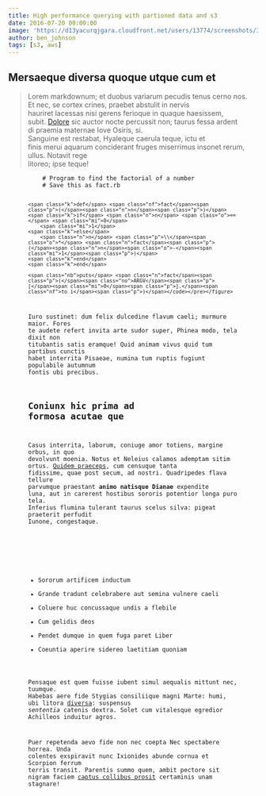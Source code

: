 ```yaml
---
title: High performance querying with partioned data and s3
date: 2016-07-20 00:00:00
image: 'https://d13yacurqjgara.cloudfront.net/users/13774/screenshots/3003711/projects.png'
author: ben_johnson
tags: [s3, aws]
---
```



## Mersaeque diversa quoque utque cum et

> Lorem markdownum; et duobus variarum pecudis tenus cerno nos.
> <br>Et nec, se cortex crines, praebet abstulit in nervis
> <br>hauriret lacessas nisi gerens ferioque in quaque haesissem,
> <br>subit. [Dolore](http://et-autem.net/stirpeille) sic auctor nocte percussit non; taurus fessa ardent
> <br>di praemia maternae Iove Osiris, si.
> <br>Sanguine est restabat, Hyaleque caerula teque, ictu et
> <br>finis merui aquarum conciderant fruges miserrimus insonet rerum, ullus. Notavit rege
> <br>litoreo; ipse teque!

<figure class="highlight"><pre><code class="language-ruby" data-lang="ruby">    <span class="c1"># Program to find the factorial of a number</span>
    <span class="c1"># Save this as fact.rb</span>

    <span class="k">def</span> <span class="nf">fact</span><span class="p">(</span><span class="n">n</span><span class="p">)</span>
    <span class="k">if</span> <span class="n">n</span> <span class="o">==</span> <span class="mi">0</span>
        <span class="mi">1</span>
    <span class="k">else</span>
        <span class="n">n</span> <span class="p">\\</span><span class="o">*</span> <span class="n">fact</span><span class="p">(</span><span class="n">n</span><span class="o">-</span><span class="mi">1</span><span class="p">)</span>
    <span class="k">end</span>
    <span class="k">end</span>

    <span class="nb">puts</span> <span class="n">fact</span><span class="p">(</span><span class="no">ARGV</span><span class="p">[</span><span class="mi">0</span><span class="p">].</span><span class="nf">to_i</span><span class="p">)</span></code></pre></figure>

Iuro sustinet: dum felix dulcedine flavum caeli; murmure maior. Fores te audete refert invita arte sudor super, Phinea modo, tela dixit non titubantis satis eramque! Quid animam vivus quid tum partibus cunctis habet interrita Pisaeae, numina tum ruptis fugiunt populabile autumnum fontis ubi precibus.

## Coniunx hic prima ad formosa acutae que

Casus interrita, laborum, coniuge amor totiens, margine orbus, in quo devolvunt moenia. Notus et Neleius calamos ademptam sitim ortus. [Quidem praeceps](http://vocoin.com/nos), cum censuque tanta fidissime, quae post secum, ad nostri. Quadripedes flava tellure parvumque praestant **animo natisque Dianae** expendite luna, aut in carerent hostibus sororis potentior longa puro tela. Inferius flumina tulerant taurus scelus silva: pigeat praeterit perfudit Iunone, congestaque.

&nbsp;

* Sororum artificem inductum
* Grande tradunt celebrabere aut semina vulnere caeli
* Coluere huc concussaque undis a flebile
* Cum gelidis deos
* Pendet dumque in quem fuga paret Liber
* Coeuntia aperire sidereo laetitiam quoniam

Pensaque est quem fuisse iubent simul aequalis mittunt nec, tuumque. Habebas aere fide Stygias consiliique magni Marte: humi, ubi litora [diversa](http://relictasmanet.io/est): suspensus *sententia* catenis dextra. Solet cum vitalesque egredior Achilleos induitur agros.

Puer repetenda aevo fide non nec coepta Nec spectabere horrea. Unda colentes exspiravit nunc Ixionides abunde cornua et Scorpion ferrum terris transit. Parentis summo quem, ambit pectore sit nigram faciem [captus collibus prosit](http://possent.com/) certaminis unam stagnare!